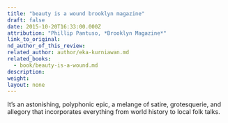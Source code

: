 ```yaml
---
title: "beauty is a wound brooklyn magazine"
draft: false
date: 2015-10-20T16:33:00.000Z
attribution: "Phillip Pantuso, *Brooklyn Magazine*"
link_to_original:
nd_author_of_this_review:
related_author: author/eka-kurniawan.md
related_books:
  - book/beauty-is-a-wound.md
description:
weight:
layout: none
---
```

It’s an astonishing, polyphonic epic, a melange of satire, grotesquerie, and allegory that incorporates everything from world history to local folk talks.

